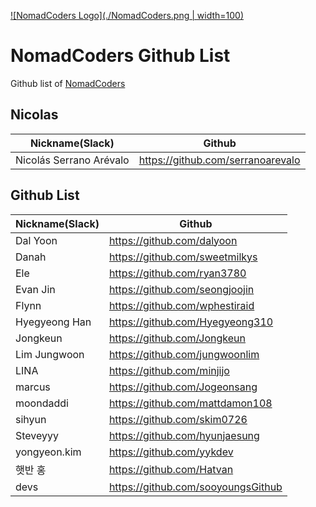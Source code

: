 [![NomadCoders Logo](./NomadCoders.png | width=100)](https://academy.nomadcoders.co)

# NomadCoders Github List

Github list of [NomadCoders](https://academy.nomadcoders.co)

## Nicolas

| Nickname(Slack)         | Github                            |
| ----------------------- | --------------------------------- |
| Nicolás Serrano Arévalo | https://github.com/serranoarevalo |

## Github List

| Nickname(Slack) | Github                             |
| --------------- | ---------------------------------- |
| Dal Yoon        | https://github.com/dalyoon         |
| Danah           | https://github.com/sweetmilkys     |
| Ele             | https://github.com/ryan3780        |
| Evan Jin        | https://github.com/seongjoojin     |
| Flynn           | https://github.com/wphestiraid     |
| Hyegyeong Han   | https://github.com/Hyegyeong310    |
| Jongkeun        | https://github.com/Jongkeun        |
| Lim Jungwoon    | https://github.com/jungwoonlim     |
| LINA            | https://github.com/minjijo         |
| marcus          | https://github.com/Jogeonsang      |
| moondaddi       | https://github.com/mattdamon108    |
| sihyun          | https://github.com/skim0726        |
| Steveyyy        | https://github.com/hyunjaesung     |
| yongyeon.kim    | https://github.com/yykdev          |
| 햇반 홍            | https://github.com/Hatvan          |
| devs            | https://github.com/sooyoungsGithub |
